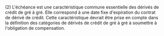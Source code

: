 (2) L'échéance est une caractéristique commune essentielle des dérivés de crédit de gré à gré. Elle correspond à une date fixe d'expiration du contrat de dérivé de crédit. Cette caractéristique devrait être prise en compte dans la définition des catégories de dérivés de crédit de gré à gré à soumettre à l'obligation de compensation.